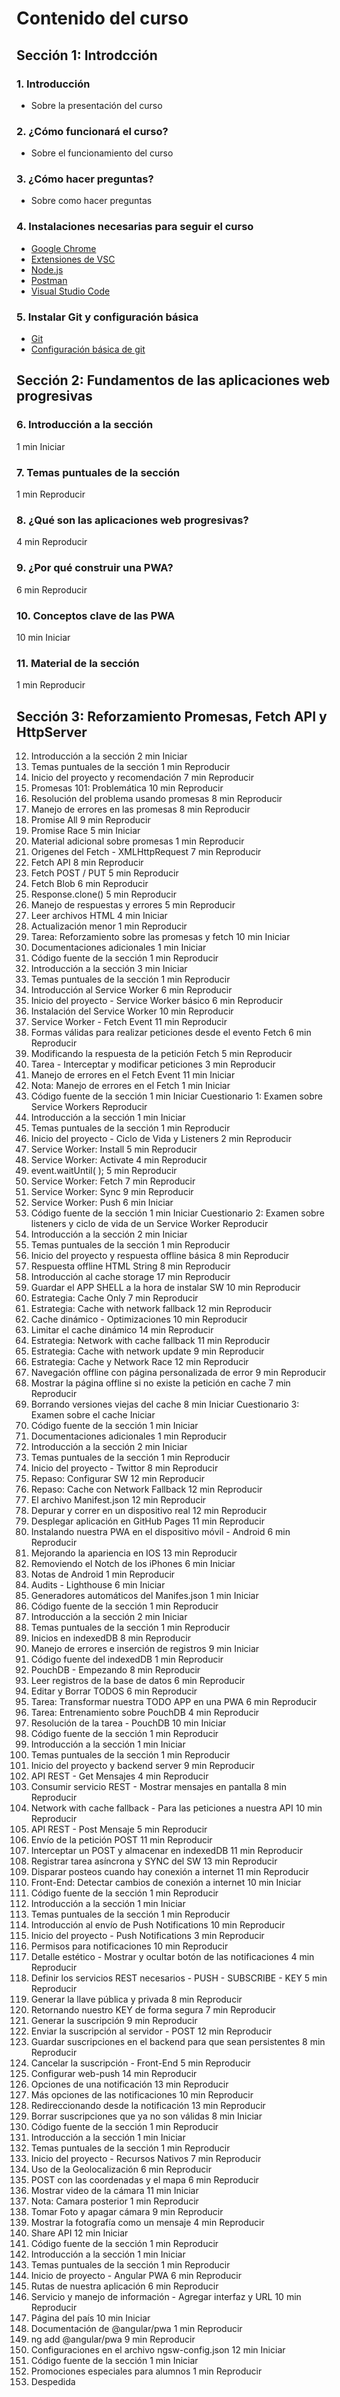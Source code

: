 
# Contenido del curso
## Sección 1: Introdcción
### 1. Introducción
+ Sobre la presentación del curso

### 2. ¿Cómo funcionará el curso?
+ Sobre el funcionamiento del curso

### 3. ¿Cómo hacer preguntas?
+ Sobre como hacer preguntas

### 4. Instalaciones necesarias para seguir el curso
+ [Google Chrome](https://www.google.com/chrome)
+ [Extensiones de VSC](./recursos/seccion01/extensiones-vsc.pdf)
+ [Node.js](https://nodejs.org)
+ [Postman](https://www.postman.com)
+ [Visual Studio Code](https://code.visualstudio.com)

### 5. Instalar Git y configuración básica
+ [Git](https://git-scm.com)
+ [Configuración básica de git](./recursos/seccion01/git-configuracion-basica.txt)


## Sección 2: Fundamentos de las aplicaciones web progresivas
### 6. Introducción a la sección
1 min
Iniciar
### 7. Temas puntuales de la sección
1 min
Reproducir
### 8. ¿Qué son las aplicaciones web progresivas?
4 min
Reproducir
### 9. ¿Por qué construir una PWA?
6 min
Reproducir
### 10. Conceptos clave de las PWA
10 min
Iniciar
### 11. Material de la sección
1 min
Reproducir


## Sección 3: Reforzamiento Promesas, Fetch API y HttpServer
12. Introducción a la sección
2 min
Iniciar
13. Temas puntuales de la sección
1 min
Reproducir
14. Inicio del proyecto y recomendación
7 min
Reproducir
15. Promesas 101: Problemática
10 min
Reproducir
16. Resolución del problema usando promesas
8 min
Reproducir
17. Manejo de errores en las promesas
8 min
Reproducir
18. Promise All
9 min
Reproducir
19. Promise Race
5 min
Iniciar
20. Material adicional sobre promesas
1 min
Reproducir
21. Origenes del Fetch - XMLHttpRequest
7 min
Reproducir
22. Fetch API
8 min
Reproducir
23. Fetch POST / PUT
5 min
Reproducir
24. Fetch Blob
6 min
Reproducir
25. Response.clone()
5 min
Reproducir
26. Manejo de respuestas y errores
5 min
Reproducir
27. Leer archivos HTML
4 min
Iniciar
28. Actualización menor
1 min
Reproducir
29. Tarea: Reforzamiento sobre las promesas y fetch
10 min
Iniciar
30. Documentaciones adicionales
1 min
Iniciar
31. Código fuente de la sección
1 min
Reproducir
32. Introducción a la sección
3 min
Iniciar
33. Temas puntuales de la sección
1 min
Reproducir
34. Introducción al Service Worker
6 min
Reproducir
35. Inicio del proyecto - Service Worker básico
6 min
Reproducir
36. Instalación del Service Worker
10 min
Reproducir
37. Service Worker - Fetch Event
11 min
Reproducir
38. Formas válidas para realizar peticiones desde el evento Fetch
6 min
Reproducir
39. Modificando la respuesta de la petición Fetch
5 min
Reproducir
40. Tarea - Interceptar y modificar peticiones
3 min
Reproducir
41. Manejo de errores en el Fetch Event
11 min
Iniciar
42. Nota: Manejo de errores en el Fetch
1 min
Iniciar
43. Código fuente de la sección
1 min
Iniciar
Cuestionario 1: Examen sobre Service Workers
Reproducir
44. Introducción a la sección
1 min
Iniciar
45. Temas puntuales de la sección
1 min
Reproducir
46. Inicio del proyecto - Ciclo de Vida y Listeners
2 min
Reproducir
47. Service Worker: Install
5 min
Reproducir
48. Service Worker: Activate
4 min
Reproducir
49. event.waitUntil( );
5 min
Reproducir
50. Service Worker: Fetch
7 min
Reproducir
51. Service Worker: Sync
9 min
Reproducir
52. Service Worker: Push
6 min
Iniciar
53. Código fuente de la sección
1 min
Iniciar
Cuestionario 2: Examen sobre listeners y ciclo de vida de un Service Worker
Reproducir
54. Introducción a la sección
2 min
Iniciar
55. Temas puntuales de la sección
1 min
Reproducir
56. Inicio del proyecto y respuesta offline básica
8 min
Reproducir
57. Respuesta offline HTML String
8 min
Reproducir
58. Introducción al cache storage
17 min
Reproducir
59. Guardar el APP SHELL a la hora de instalar SW
10 min
Reproducir
60. Estrategia: Cache Only
7 min
Reproducir
61. Estrategia: Cache with network fallback
12 min
Reproducir
62. Cache dinámico - Optimizaciones
10 min
Reproducir
63. Limitar el cache dinámico
14 min
Reproducir
64. Estrategia: Network with cache fallback
11 min
Reproducir
65. Estrategia: Cache with network update
9 min
Reproducir
66. Estrategia: Cache y Network Race
12 min
Reproducir
67. Navegación offline con página personalizada de error
9 min
Reproducir
68. Mostrar la página offline si no existe la petición en cache
7 min
Reproducir
69. Borrando versiones viejas del cache
8 min
Iniciar
Cuestionario 3: Examen sobre el cache
Iniciar
70. Código fuente de la sección
1 min
Iniciar
71. Documentaciones adicionales
1 min
Reproducir
72. Introducción a la sección
2 min
Iniciar
73. Temas puntuales de la sección
1 min
Reproducir
74. Inicio del proyecto - Twittor
8 min
Reproducir
75. Repaso: Configurar SW
12 min
Reproducir
76. Repaso: Cache con Network Fallback
12 min
Reproducir
77. El archivo Manifest.json
12 min
Reproducir
78. Depurar y correr en un dispositivo real
12 min
Reproducir
79. Desplegar aplicación en GitHub Pages
11 min
Reproducir
80. Instalando nuestra PWA en el dispositivo móvil - Android
6 min
Reproducir
81. Mejorando la apariencia en IOS
13 min
Reproducir
82. Removiendo el Notch de los iPhones
6 min
Iniciar
83. Notas de Android
1 min
Reproducir
84. Audits - Lighthouse
6 min
Iniciar
85. Generadores automáticos del Manifes.json
1 min
Iniciar
86. Código fuente de la sección
1 min
Reproducir
87. Introducción a la sección
2 min
Iniciar
88. Temas puntuales de la sección
1 min
Reproducir
89. Inicios en indexedDB
8 min
Reproducir
90. Manejo de errores e inserción de registros
9 min
Iniciar
91. Código fuente del indexedDB
1 min
Reproducir
92. PouchDB - Empezando
8 min
Reproducir
93. Leer registros de la base de datos
6 min
Reproducir
94. Editar y Borrar TODOS
6 min
Reproducir
95. Tarea: Transformar nuestra TODO APP en una PWA
6 min
Reproducir
96. Tarea: Entrenamiento sobre PouchDB
4 min
Reproducir
97. Resolución de la tarea - PouchDB
10 min
Iniciar
98. Código fuente de la sección
1 min
Reproducir
99. Introducción a la sección
1 min
Iniciar
100. Temas puntuales de la sección
1 min
Reproducir
101. Inicio del proyecto y backend server
9 min
Reproducir
102. API REST - Get Mensajes
4 min
Reproducir
103. Consumir servicio REST - Mostrar mensajes en pantalla
8 min
Reproducir
104. Network with cache fallback - Para las peticiones a nuestra API
10 min
Reproducir
105. API REST - Post Mensaje
5 min
Reproducir
106. Envío de la petición POST
11 min
Reproducir
107. Interceptar un POST y almacenar en indexedDB
11 min
Reproducir
108. Registrar tarea asíncrona y SYNC del SW
13 min
Reproducir
109. Disparar posteos cuando hay conexión a internet
11 min
Reproducir
110. Front-End: Detectar cambios de conexión a internet
10 min
Iniciar
111. Código fuente de la sección
1 min
Reproducir
112. Introducción a la sección
1 min
Iniciar
113. Temas puntuales de la sección
1 min
Reproducir
114. Introducción al envío de Push Notifications
10 min
Reproducir
115. Inicio del proyecto - Push Notifications
3 min
Reproducir
116. Permisos para notificaciones
10 min
Reproducir
117. Detalle estético - Mostrar y ocultar botón de las notificaciones
4 min
Reproducir
118. Definir los servicios REST necesarios - PUSH - SUBSCRIBE - KEY
5 min
Reproducir
119. Generar la llave pública y privada
8 min
Reproducir
120. Retornando nuestro KEY de forma segura
7 min
Reproducir
121. Generar la suscripción
9 min
Reproducir
122. Enviar la suscripción al servidor - POST
12 min
Reproducir
123. Guardar suscripciones en el backend para que sean persistentes
8 min
Reproducir
124. Cancelar la suscripción - Front-End
5 min
Reproducir
125. Configurar web-push
14 min
Reproducir
126. Opciones de una notificación
13 min
Reproducir
127. Más opciones de las notificaciones
10 min
Reproducir
128. Redireccionando desde la notificación
13 min
Reproducir
129. Borrar suscripciones que ya no son válidas
8 min
Iniciar
130. Código fuente de la sección
1 min
Reproducir
131. Introducción a la sección
1 min
Iniciar
132. Temas puntuales de la sección
1 min
Reproducir
133. Inicio del proyecto - Recursos Nativos
7 min
Reproducir
134. Uso de la Geolocalización
6 min
Reproducir
135. POST con las coordenadas y el mapa
6 min
Reproducir
136. Mostrar video de la cámara
11 min
Iniciar
137. Nota: Camara posterior
1 min
Reproducir
138. Tomar Foto y apagar cámara
9 min
Reproducir
139. Mostrar la fotografía como un mensaje
4 min
Reproducir
140. Share API
12 min
Iniciar
141. Código fuente de la sección
1 min
Reproducir
142. Introducción a la sección
1 min
Iniciar
143. Temas puntuales de la sección
1 min
Reproducir
144. Inicio de proyecto - Angular PWA
6 min
Reproducir
145. Rutas de nuestra aplicación
6 min
Reproducir
146. Servicio y manejo de información - Agregar interfaz y URL
10 min
Reproducir
147. Página del país
10 min
Iniciar
148. Documentación de @angular/pwa
1 min
Reproducir
149. ng add @angular/pwa
9 min
Reproducir
150. Configuraciones en el archivo ngsw-config.json
12 min
Iniciar
151. Código fuente de la sección
1 min
Iniciar
152. Promociones especiales para alumnos
1 min
Reproducir
153. Despedida